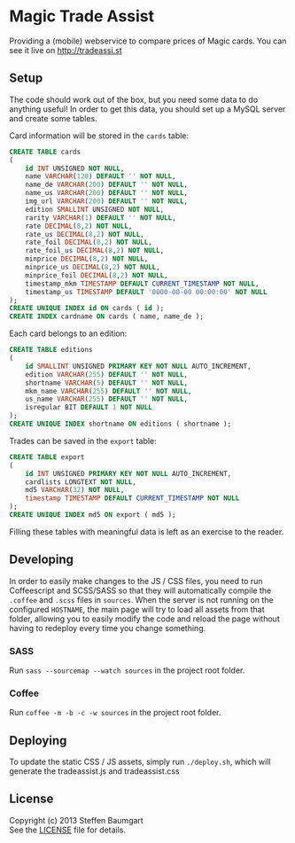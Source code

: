 # Magic Trade Assist
Providing a (mobile) webservice to compare prices of Magic cards.
You can see it live on http://tradeassi.st

## Setup
The code should work out of the box, but you need some data to do anything useful!
In order to get this data, you should set up a MySQL server and create some tables.

Card information will be stored in the `cards` table:
```sql
CREATE TABLE cards
(
    id INT UNSIGNED NOT NULL,
    name VARCHAR(120) DEFAULT '' NOT NULL,
    name_de VARCHAR(200) DEFAULT '' NOT NULL,
    name_us VARCHAR(200) DEFAULT '' NOT NULL,
    img_url VARCHAR(200) DEFAULT '' NOT NULL,
    edition SMALLINT UNSIGNED NOT NULL,
    rarity VARCHAR(1) DEFAULT '' NOT NULL,
    rate DECIMAL(8,2) NOT NULL,
    rate_us DECIMAL(8,2) NOT NULL,
    rate_foil DECIMAL(8,2) NOT NULL,
    rate_foil_us DECIMAL(8,2) NOT NULL,
    minprice DECIMAL(8,2) NOT NULL,
    minprice_us DECIMAL(8,2) NOT NULL,
    minprice_foil DECIMAL(8,2) NOT NULL,
    timestamp_mkm TIMESTAMP DEFAULT CURRENT_TIMESTAMP NOT NULL,
    timestamp_us TIMESTAMP DEFAULT '0000-00-00 00:00:00' NOT NULL
);
CREATE UNIQUE INDEX id ON cards ( id );
CREATE INDEX cardname ON cards ( name, name_de );
```

Each card belongs to an edition:
```sql
CREATE TABLE editions
(
    id SMALLINT UNSIGNED PRIMARY KEY NOT NULL AUTO_INCREMENT,
    edition VARCHAR(255) DEFAULT '' NOT NULL,
    shortname VARCHAR(5) DEFAULT '' NOT NULL,
    mkm_name VARCHAR(255) DEFAULT '' NOT NULL,
    us_name VARCHAR(255) DEFAULT '' NOT NULL,
    isregular BIT DEFAULT 1 NOT NULL
);
CREATE UNIQUE INDEX shortname ON editions ( shortname );
```

Trades can be saved in the `export` table:
```sql
CREATE TABLE export
(
    id INT UNSIGNED PRIMARY KEY NOT NULL AUTO_INCREMENT,
    cardlists LONGTEXT NOT NULL,
    md5 VARCHAR(32) NOT NULL,
    timestamp TIMESTAMP DEFAULT CURRENT_TIMESTAMP NOT NULL
);
CREATE UNIQUE INDEX md5 ON export ( md5 );
```

Filling these tables with meaningful data is left as an exercise to the reader.

## Developing
In order to easily make changes to the JS / CSS files, you need to run Coffeescript and SCSS/SASS so that they will
automatically compile the `.coffee` and `.scss` files in `sources`. When the server is not running on the configured `HOSTNAME`,
the main page will try to load all assets from that folder, allowing you to easily modify the code and reload the page without
having to redeploy every time you change something.

### SASS
Run `sass --sourcemap --watch sources` in the project root folder.

### Coffee
Run `coffee -m -b -c -w sources` in the project root folder.

## Deploying
To update the static CSS / JS assets, simply run `./deploy.sh`, which will generate the tradeassist.js and tradeassist.css

## License
Copyright (c) 2013 Steffen Baumgart<br>
See the [LICENSE](https://github.com/bra1n/tradeassist/blob/master/LICENSE) file for details.
